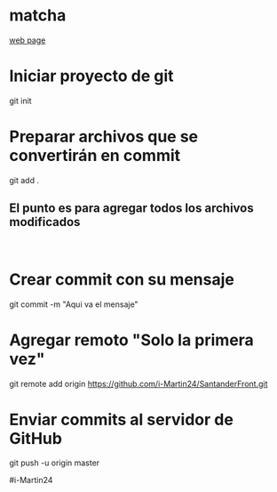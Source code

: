 # matcha
[web page](https://i-martin24.github.io/SantanderFront/)
# Iniciar proyecto de git
git init
​
# Preparar archivos que se convertirán en commit
git add .
## El punto es para agregar todos los archivos modificados
​
# Crear commit con su mensaje
git commit -m "Aqui va el mensaje"
​
# Agregar remoto "Solo la primera vez"
git remote add origin https://github.com/i-Martin24/SantanderFront.git
​
# Enviar commits al servidor de GitHub
git push -u origin master

#i-Martin24